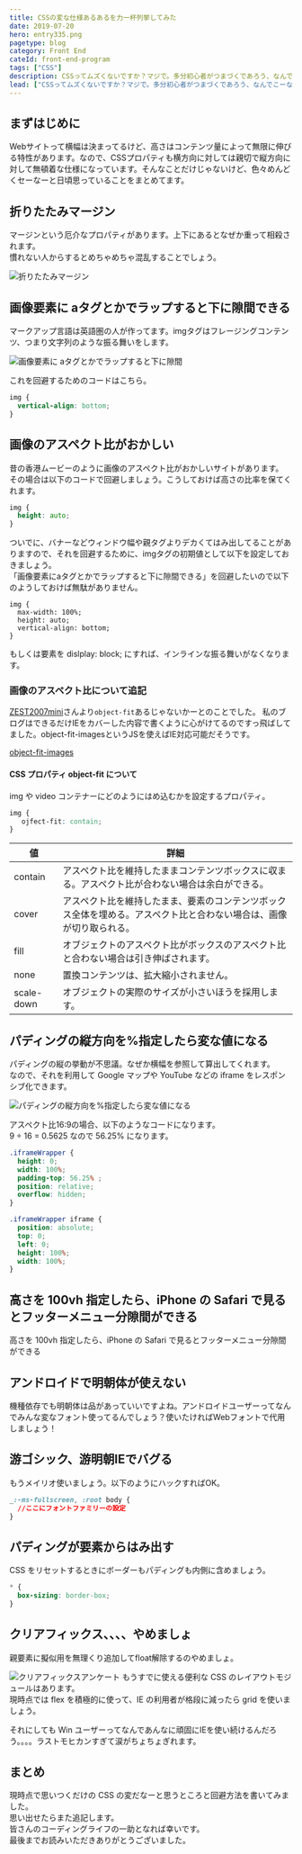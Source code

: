 ```yaml
---
title: CSSの変な仕様あるあるを力一杯列挙してみた
date: 2019-07-20
hero: entry335.png
pagetype: blog
category: Front End
cateId: front-end-program
tags: ["CSS"]
description: CSSってムズくないですか？マジで。多分初心者がつまづくであろう、なんでこーなるの？！をまとめます。思い出したら随時更新しようと思います。
lead: ["CSSってムズくないですか？マジで。多分初心者がつまづくであろう、なんでこーなるの？！をまとめます。","思い出したら随時更新しようと思います。"]
---
```

## まずはじめに
Webサイトって横幅は決まってるけど、高さはコンテンツ量によって無限に伸びる特性があります。なので、CSSプロパティも横方向に対しては親切で縦方向に対して無頓着な仕様になっています。そんなことだけじゃないけど、色々めんどくセーなーと日頃思っていることをまとめてます。

## 折りたたみマージン
マージンという厄介なプロパティがあります。上下にあるとなぜか重って相殺されます。<br>
慣れない人からするとめちゃめちゃ混乱することでしょう。

![折りたたみマージン](./images/2019/entry335-1.jpg)

## 画像要素に aタグとかでラップすると下に隙間できる
マークアップ言語は英語圏の人が作ってます。imgタグはフレージングコンテンツ、つまり文字列のような振る舞いをします。

![画像要素に aタグとかでラップすると下に隙間](./images/2019/entry335-2.jpg)

これを回避するためのコードはこちら。
```css
img {
  vertical-align: bottom;
}
```
## 画像のアスペクト比がおかしい
昔の香港ムービーのように画像のアスペクト比がおかしいサイトがあります。<br>
その場合は以下のコードで回避しましょう。こうしておけば高さの比率を保てくれます。

```css
img {
  height: auto;
}
```

ついでに、バナーなどウィンドウ幅や親タグよりデカくてはみ出してることがありますので、それを回避するために、imgタグの初期値として以下を設定しておきましょう。<br>
「画像要素にaタグとかでラップすると下に隙間できる」を回避したいので以下のようしておけば無駄がありません。
```
img {
  max-width: 100%;
  height: auto;
  vertical-align: bottom;
}
```
もしくは要素を dislplay: block; にすれば、インラインな振る舞いがなくなります。
### 画像のアスペクト比について追記
[ZEST2007mini](https://twitter.com/ZEST2007mini)さんより`object-fit`あるじゃないかーとのことでした。
私のブログはできるだけIEをカバーした内容で書くように心がけてるのですっ飛ばしてました。object-fit-imagesというJSを使えばIE対応可能だそうです。

[object-fit-images](https://github.com/bfred-it/object-fit-images)

#### CSS プロパティ object-fit について
img や video コンテナーにどのようにはめ込むかを設定するプロパティ。

```css
img {
   ojfect-fit: contain;
}
```
|値|詳細|
|-|-|
|contain|アスペクト比を維持したままコンテンツボックスに収まる。アスペクト比が合わない場合は余白ができる。|
|cover|アスペクト比を維持したまま、要素のコンテンツボックス全体を埋める。アスペクト比と合わない場合は、画像が切り取られる。|
|fill|オブジェクトのアスペクト比がボックスのアスペクト比と合わない場合は引き伸ばされます。|
|none|置換コンテンツは、拡大縮小されません。|
|scale-down|オブジェクトの実際のサイズが小さいほうを採用します。|

## パディングの縦方向を%指定したら変な値になる
パディングの縦の挙動が不思議。なぜか横幅を参照して算出してくれます。<br>
なので、それを利用して Google マップや YouTube などの iframe をレスポンシブ化できます。

![パディングの縦方向を%指定したら変な値になる](./images/2019/entry335-3.jpg)

アスペクト比16:9の場合、以下のようなコードになります。<br>
9 ÷ 16 = 0.5625 なので 56.25% になります。

```css
.iframeWrapper {
  height: 0;
  width: 100%;
  padding-top: 56.25% ;
  position: relative;
  overflow: hidden;
}

.iframeWrapper iframe {
  position: absolute;
  top: 0;
  left: 0;
  height: 100%;
  width: 100%;
}
```
## 高さを 100vh 指定したら、iPhone の Safari で見るとフッターメニュー分隙間ができる

高さを 100vh 指定したら、iPhone の Safari で見るとフッターメニュー分隙間ができる
## アンドロイドで明朝体が使えない
機種依存でも明朝体は品があっていいですよね。アンドロイドユーザーってなんでみんな変なフォント使ってるんでしょう？使いたければWebフォントで代用しましょう！

## 游ゴシック、游明朝IEでバグる
もうメイリオ使いましょう。以下のようにハックすればOK。

```css
_:-ms-fullscreen, :root body {
  //ここにフォントファミリーの設定
}
```
## パディングが要素からはみ出す
CSS をリセットするときにボーダーもパディングも内側に含めましょう。

```css
* {
  box-sizing: border-box;
}
```
## クリアフィックス、、、、やめましょ
親要素に擬似用を無理くり追加してfloat解除するのやめましょ。

![クリアフィックスアンケート](./images/2019/entry335-4.png)
もうすでに使える便利な CSS のレイアウトモジュールはあります。<br>
現時点では flex を積極的に使って、IE の利用者が格段に減ったら grid を使いましょう。

それにしても Win ユーザーってなんであんなに頑固にIEを使い続けるんだろう。。。。ラストモヒカンすぎて涙がちょちょぎれます。

## まとめ
現時点で思いつくだけの CSS の変だなーと思うところと回避方法を書いてみました。<br>
思い出せたらまた追記します。<br>
皆さんのコーディングライフの一助となれば幸いです。<br>
最後までお読みいただきありがとうございました。
